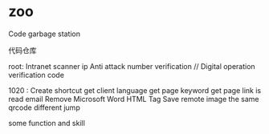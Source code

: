 zoo
===

Code garbage station

代码仓库 

root:
Intranet scanner
ip Anti attack
number verification  // Digital operation verification code

1020 : 
Create shortcut
get client language
get page  keyword
get page link
is read email
Remove Microsoft Word HTML Tag
Save remote image
the same qrcode different jump







some function and skill
